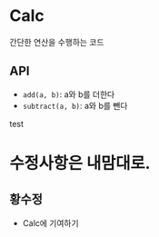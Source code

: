 # Calc

간단한 연산을 수행하는 코드

## API

- `add(a, b)`: a와 b를 더한다
- `subtract(a, b)`: a와 b를 뺀다


test


# 수정사항은 내맘대로. 

## 황수정
- Calc에 기여하기
